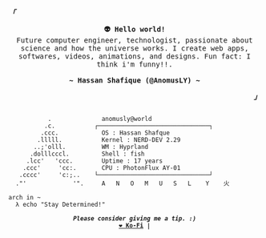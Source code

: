 <!-- Axenide GitHub Profile -->
<div align="justify">

<!-- Profile -->
<p align="left"><strong><samp><i>「</i></samp></strong></p>
  <p align="center">
    <samp>
      <b>
        👽 Hello world!
      </b>
      <br>
        Future computer engineer, technologist, passionate about science and how the universe works. I create web apps, softwares, videos, animations, and designs. Fun fact: I think i'm funny!!.
      <br>
      <br>
      <b>
        ~ Hassan Shafique (@AnomusLY) ~
      </b>
    </samp>
  </p>
<p align="right"><strong><samp><i>」</i></samp></strong></p>

```

           .             ​ anomusly@world 
          .c.           ┌───────────────────────────────┐ 
         .ccc.           ​ OS : Hassan Shafque 
        .lllll.          ​ Kernel : NERD-DEV 2.29 
       ..;'olll.         ​ WM : Hyprland 
      .dolllcccl.        ​ Shell : fish
     .lcc'   'ccc.       ​ Uptime : 17 years
    .ccc'     'cc:.      ​ CPU : PhotonFlux AY-01
   .cccc'     'c:;..    └───────────────────────────────┘ 
  ."'             '".     A   N   O   M   U   S   L    Y    火 

arch in ~ 
  λ echo "Stay Determined!"
```

<p align="center">
<samp>
  <sup>
    <b>
    <i>Please consider giving me a tip. :)</i>
    <br>
    <a href="https://ko-fi.com/anomusly">❤️ Ko-Fi</a> |
  </sup>
</samp>
</p>
